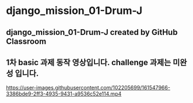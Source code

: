 # django_mission_01-Drum-J
django_mission_01-Drum-J created by GitHub Classroom
-
1차 basic 과제 동작 영상입니다.
challenge 과제는 미완성 입니다.
-
https://user-images.githubusercontent.com/102205699/161547966-3386bde9-2ff3-4935-9431-a9536c52e114.mp4

